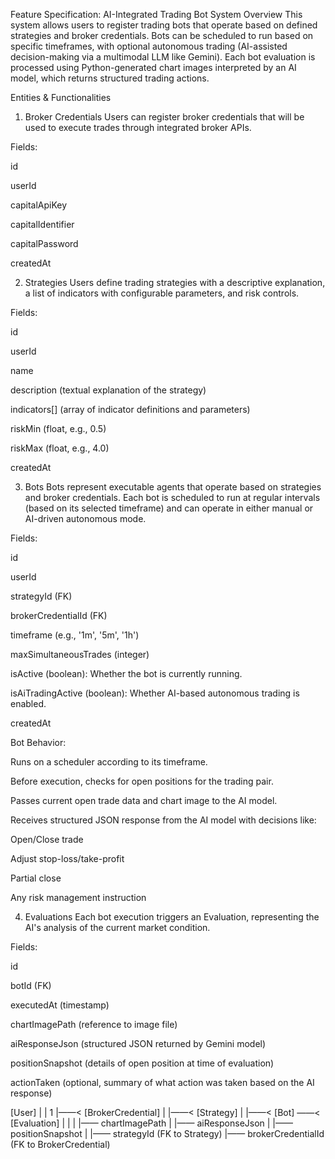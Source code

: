 Feature Specification: AI-Integrated Trading Bot System
Overview
This system allows users to register trading bots that operate based on defined strategies and broker credentials. Bots can be scheduled to run based on specific timeframes, with optional autonomous trading (AI-assisted decision-making via a multimodal LLM like Gemini). Each bot evaluation is processed using Python-generated chart images interpreted by an AI model, which returns structured trading actions.

Entities & Functionalities
1. Broker Credentials
Users can register broker credentials that will be used to execute trades through integrated broker APIs.

Fields:

id

userId

capitalApiKey

capitalIdentifier

capitalPassword

createdAt

2. Strategies
Users define trading strategies with a descriptive explanation, a list of indicators with configurable parameters, and risk controls.

Fields:

id

userId

name

description (textual explanation of the strategy)

indicators[] (array of indicator definitions and parameters)

riskMin (float, e.g., 0.5)

riskMax (float, e.g., 4.0)

createdAt

3. Bots
Bots represent executable agents that operate based on strategies and broker credentials. Each bot is scheduled to run at regular intervals (based on its selected timeframe) and can operate in either manual or AI-driven autonomous mode.

Fields:

id

userId

strategyId (FK)

brokerCredentialId (FK)

timeframe (e.g., '1m', '5m', '1h')

maxSimultaneousTrades (integer)

isActive (boolean): Whether the bot is currently running.

isAiTradingActive (boolean): Whether AI-based autonomous trading is enabled.

createdAt

Bot Behavior:

Runs on a scheduler according to its timeframe.

Before execution, checks for open positions for the trading pair.

Passes current open trade data and chart image to the AI model.

Receives structured JSON response from the AI model with decisions like:

Open/Close trade

Adjust stop-loss/take-profit

Partial close

Any risk management instruction

4. Evaluations
Each bot execution triggers an Evaluation, representing the AI's analysis of the current market condition.

Fields:

id

botId (FK)

executedAt (timestamp)

chartImagePath (reference to image file)

aiResponseJson (structured JSON returned by Gemini model)

positionSnapshot (details of open position at time of evaluation)

actionTaken (optional, summary of what action was taken based on the AI response)


[User]
   |
   | 1
   |——< [BrokerCredential]
   |
   |——< [Strategy]
   |
   |——< [Bot] ——< [Evaluation]
           |         |
           |         |—— chartImagePath
           |         |—— aiResponseJson
           |         |—— positionSnapshot
           |
           |—— strategyId (FK to Strategy)
           |—— brokerCredentialId (FK to BrokerCredential)